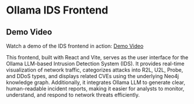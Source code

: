 # Ollama IDS Frontend
## Demo Video
Watch a demo of the IDS frontend in action: [Demo Video](https://github.com/Amin-0513/ollama-cyber-ids-frontend/blob/main/data.mp4)


This frontend, built with React and Vite, serves as the user interface for the Ollama LLM-based Intrusion Detection System (IDS). It provides real-time visualization of network traffic, categorizes attacks into R2L, U2L, Probe, and DDoS types, and displays related CVEs using the underlying Neo4j knowledge graph. Additionally, it integrates Ollama LLM to generate clear, human-readable incident reports, making it easier for analysts to monitor, understand, and respond to network threats efficiently.
